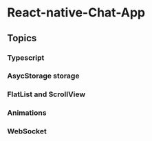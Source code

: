 # React-native-Chat-App
  ## Topics
  ### Typescript
  ### AsycStorage storage
  ### FlatList and ScrollView
  ### Animations
  ### WebSocket
